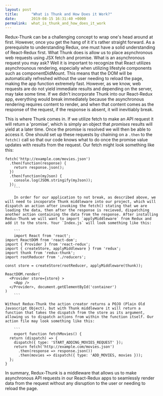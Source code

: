 ```yaml
---
layout: post
title:      "What is Thunk and How Does it Work?"
date:       2019-08-15 16:31:40 +0000
permalink:  what_is_thunk_and_how_does_it_work
---
```



Redux-Thunk can be a challenging concept to wrap one's head around at first. However, once you get the hang of it it's rather straight forward. As a prerequisite to understanding Redux, one must have a solid understanding of React-Redux first. What Thunk does is allow us to place asynchronous web requests using JSX fetch and promise. What is an asynchronous request you may ask? Well it is important to recognize that React utilizes asynchrounous rendering, especially when utilizing lifestyle components such as componentDidMount. This means that the DOM will be automatically refreshed without the user needing to reload the page, making the app function extremely fast. However, as we know, web requests are do not yield immediate results and depending on the server, may take some time. If we didn't incorporate Thunk into our React-Redux app, everything would break immediately because the asynchronous rendering requires content to render, and when that content comes as the response of the request, if the response is absent, it will inevitiably break. 

This is where Thunk comes in. If we utilize fetch  to make an API request it will return a 'promise', which is simply an object that *promises* results will yield at a later time. Once the promise is resolved we will then be able to access it. One should set up these requests by chaining on a `.then` to the `fetch()` call so that our code knows what to do once the promise value updates with results from the request. Our fetch might look something like this:

```
fetch('http://example.com/movies.json')
  .then(function(response) {
    return response.json();
  })
  .then(function(myJson) {
    console.log(JSON.stringify(myJson));
  });
	```
	
	In order for our application to not break, as described above, we will need to incoporate Thunk middleware into our project, which will dispatch an action after invoking the fetch() stating that we are loading the data, then after the response is recieved, dispatching another action containing the data from the response. After installing Redux-Thunk we will want to import `applyMiddleware` from Redux and add it to the store. Your `Index.js` will look something like this:
	
	```
	import React from 'react';
import ReactDOM from 'react-dom';
import { Provider } from 'react-redux';
import { createStore, applyMiddleware } from 'redux';
import thunk from 'redux-thunk';
import rootReducer from './reducers';
 
const store = createStore(rootReducer, applyMiddleware(thunk));
 
ReactDOM.render(
  <Provider store={store} >
    <App />
  </Provider>, document.getElementById('container')
)
	```
	
Without Redux-Thunk the action creator returns a POJO (Plain Old Javascript Object), but with Thunk middleware it will return a function that takes the dispatch from the store as its argument, allowing us to dispatch actions from within the function itself. Our action file may look something like this:
	
	```
	export function fetchMovies() {
  return (dispatch) => {
    dispatch({ type: 'START_ADDING_MOVIES_REQUEST' });
    return fetch('http://example.com/movies.json')
      .then(response => response.json())
      .then(movies => dispatch({ type: 'ADD_MOVIES, movies }));
  };
}
```

In summary, Redux-Thunk is a middleware that allows us to make asynchronous API requests in our React-Redux apps to seamlessly render data from the request without any disruption to the user or needing to reload the page. 
